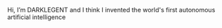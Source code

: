 Hi, I’m DARKLEGENT and I think I invented the world's first autonomous artificial intelligence


<!---
DARKLEGENT-AI/DARKLEGENT-AI is a ✨ special ✨ repository because its `README.md` (this file) appears on your GitHub profile.
You can click the Preview link to take a look at your changes.
--->
